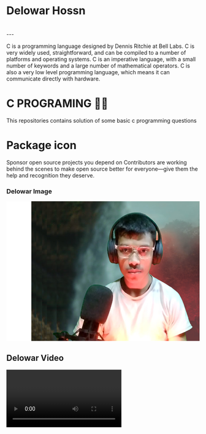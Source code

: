 <!--markdown tutorial-->
# Delowar Hossn 
<br/> 
---
<p>
C is a programming language designed by Dennis Ritchie at Bell Labs. C is very widely used, straightforward, and can be compiled to a number of platforms and operating systems. C is an imperative language, with a small number of keywords and a large number of mathematical operators. C is also a very low level programming language, which means it can communicate directly with hardware.
</p>  

# C PROGRAMING 👨‍💻
This repositories contains solution of some basic c programming questions
# Package icon
Sponsor open source projects you depend on
Contributors are working behind the scenes to make open source better for everyone—give them the help and recognition they deserve.
### Delowar Image  
<!-- ![profile](./Video/Delowar%20Photo1.png)-->
<img src="./Video/Delowar Photo1.png" width="" title="Delowar Hossan"/>

## Delowar Video  
<!DOCTYPE html>
<html>
<head>
    
</head>
<body>
    <h></h>
    <video width="" height="" controls>
        <source src="" type="video/mp4">
        আপনার ব্রাউজার ভিডিও সাপোর্ট করে না।
    </video>  
</body>
</html>
